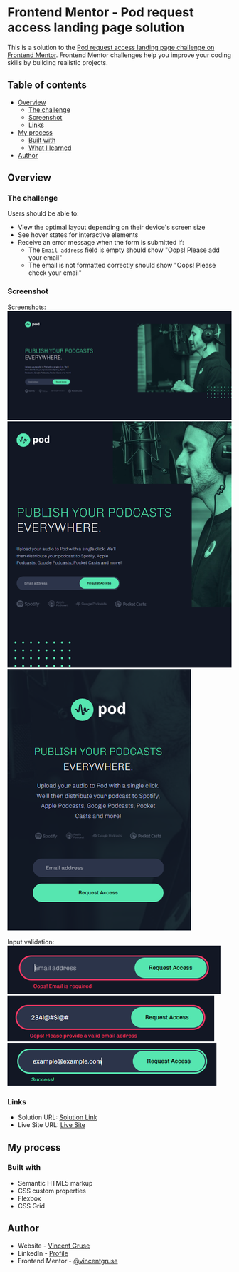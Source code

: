# Frontend Mentor - Pod request access landing page solution

This is a solution to the [Pod request access landing page challenge on Frontend Mentor](https://www.frontendmentor.io/challenges/pod-request-access-landing-page-eyTmdkLSG). Frontend Mentor challenges help you improve your coding skills by building realistic projects. 

## Table of contents

- [Overview](#overview)
  - [The challenge](#the-challenge)
  - [Screenshot](#screenshot)
  - [Links](#links)
- [My process](#my-process)
  - [Built with](#built-with)
  - [What I learned](#what-i-learned)
- [Author](#author)

## Overview

### The challenge

Users should be able to:

- View the optimal layout depending on their device's screen size
- See hover states for interactive elements
- Receive an error message when the form is submitted if:
  - The `Email address` field is empty should show "Oops! Please add your email"
  - The email is not formatted correctly should show "Oops! Please check your email"

### Screenshot

Screenshots:
![](./screenshots/desktop_screenshot.png)
![](./screenshots/tablet_screenshot.png)
![](./screenshots/mobile_screenshot.png)

Input validation:
![](./screenshots/input_validation1.png)
![](./screenshots/input_validation2.png)
![](./screenshots/input_validation3.png)

### Links

- Solution URL: [Solution Link](https://github.com/vincentgruse/pod-request-access-landing-page)
- Live Site URL: [Live Site](https://vincentgruse.github.io/pod-request-access-landing-page)

## My process

### Built with

- Semantic HTML5 markup
- CSS custom properties
- Flexbox
- CSS Grid

## Author

- Website - [Vincent Gruse](https://vincentgruse.github.io)
- LinkedIn - [Profile](https://www.linkedin.com/in/vincentgruse/)
- Frontend Mentor - [@vincentgruse](https://www.frontendmentor.io/profile/vincentgruse)